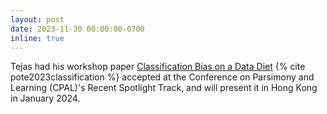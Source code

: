 ```yaml
---
layout: post
date: 2023-11-30 00:00:00-0700
inline: true
---
```

Tejas had his workshop paper [Classification Bias on a Data Diet](https://openreview.net/pdf?id=7n6CQrcJI9) {% cite pote2023classification %} accepted at the Conference on Parsimony and Learning (CPAL)'s Recent Spotlight Track, and will present it in Hong Kong in January 2024.